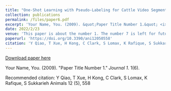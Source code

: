 ```yaml
---
title: "One-Shot Learning with Pseudo-Labeling for Cattle Video Segmentation in Smart Livestock Farming"
collection: publications
permalink: /files/paper6.pdf
excerpt: 'Your Name, You. (2009). &quot;Paper Title Number 1.&quot; <i>Journal 1</i>. 1(6).'
date: 2022/2/23
venue: 'This paper is about the number 1. The number 7 is left for future work.'
paperurl: 'https://doi.org/10.3390/ani12050558'
citation: 'Y Qiao, T Xue, H Kong, C Clark, S Lomax, K Rafique, S Sukkarieh Animals 12 (5), 558'
---
```


<a href='https://doi.org/10.3390/ani12050558'>Download paper here</a>

Your Name, You. (2009). &quot;Paper Title Number 1.&quot; <i>Journal 1</i>. 1(6).

Recommended citation: Y Qiao, T Xue, H Kong, C Clark, S Lomax, K Rafique, S Sukkarieh Animals 12 (5), 558